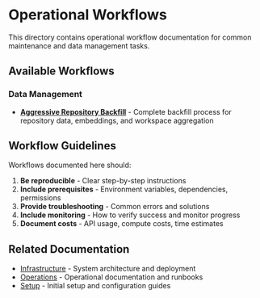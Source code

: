 # Operational Workflows

This directory contains operational workflow documentation for common maintenance and data management tasks.

## Available Workflows

### Data Management

- **[Aggressive Repository Backfill](./aggressive-repository-backfill.md)** - Complete backfill process for repository data, embeddings, and workspace aggregation

## Workflow Guidelines

Workflows documented here should:

1. **Be reproducible** - Clear step-by-step instructions
2. **Include prerequisites** - Environment variables, dependencies, permissions
3. **Provide troubleshooting** - Common errors and solutions
4. **Include monitoring** - How to verify success and monitor progress
5. **Document costs** - API usage, compute costs, time estimates

## Related Documentation

- [Infrastructure](/docs/infrastructure/) - System architecture and deployment
- [Operations](/docs/operations/) - Operational documentation and runbooks
- [Setup](/docs/setup/) - Initial setup and configuration guides
